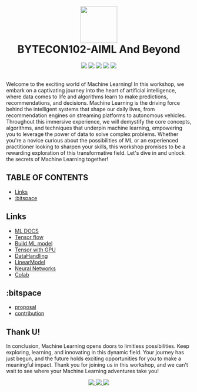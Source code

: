 <div align="center" style="text-align:center">
  <h1>
  <img src="https://github.com/t-aswath/Bytecon100-Yuvenza/assets/119417646/c4f6bfcf-0a00-44c2-8ca1-b06648dab4e9" width="100">
  <br>
    BYTECON102-AIML And Beyond
  </h1>
  <img src="https://img.shields.io/badge/github-%23121011.svg?style=for-the-badge&logo=github&logoColor=white">
  <img src="https://img.shields.io/badge/python-3670A0?style=for-the-badge&logo=python&logoColor=white&color=black">
  <img src="https://img.shields.io/badge/:bitspace x Magnus-%23121011?style=for-the-badge&logoColor=%23ffffff&color=%23000000">
  <img src="https://img.shields.io/badge/TensorFlow-%23FF6F00.svg?style=for-the-badge&logo=TensorFlow&logoColor=white&color=black">
  <img src="https://img.shields.io/badge/Notion-%23000000.svg?style=for-the-badge&logo=notion&logoColor=white">
</div>
<br>
<p>Welcome to the exciting world of Machine Learning! In this workshop, we embark on a captivating journey into the heart of artificial intelligence, where data comes to life and algorithms learn to make predictions, recommendations, and decisions. Machine Learning is the driving force behind the intelligent systems that shape our daily lives, from recommendation engines on streaming platforms to autonomous vehicles. Throughout this immersive experience, we will demystify the core concepts, algorithms, and techniques that underpin machine learning, empowering you to leverage the power of data to solve complex problems. Whether you're a novice curious about the possibilities of ML or an experienced practitioner looking to sharpen your skills, this workshop promises to be a rewarding exploration of this transformative field. Let's dive in and unlock the secrets of Machine Learning together!</p>

## TABLE OF CONTENTS
- [Links](#links)
- [:bitspace](#bitspace)

## Links
- [ML DOCS](https://verdant-saw-8e7.notion.site/ML-40266ca4920d4533910706e5cf0230fe?pvs=25)
- [Tensor flow](https://docs.google.com/presentation/d/1jwkmY2dwNP8ArSSUYTz87iOWuUXeRTQkieE207rK_Uo/edit#slide=id.g245855cef09_0_133)
- [Build ML model](https://colab.research.google.com/drive/1qUzlPLvKi7Nrn4MSxdYcMzU7zWZqsyka?authuser=1#scrollTo=yiYXNPwTviCX)
- [Tensor with GPU](https://colab.research.google.com/notebooks/gpu.ipynb?authuser=1)
- [DataHandling](https://drive.google.com/drive/folders/1nUnKPxm4daaQ44PvkZJKZ-weXgzWzlGc?usp=sharing)
- [LinearModel](https://www.kaggle.com/code/titanrocky/linearRegExample2)
- [Neural Networks](https://colab.research.google.com/drive/1mglOn5xAueEhktR5gTnNzscqylVViBnv?usp=sharing)
- [Colab](https://colab.google/)

## :bitspace
- [proposal](https://github.com/bitspaceorg/.github/blob/main/CONTRIBUTORS.md#proposal)
- [contribution](https://github.com/bitspaceorg/.github/blob/main/CONTRIBUTORS.md#pull-requests)

## Thank U!
In conclusion, Machine Learning opens doors to limitless possibilities. Keep exploring, learning, and innovating in this dynamic field. Your journey has just begun, and the future holds exciting opportunities for you to make a meaningful impact. Thank you for joining us in this workshop, and we can't wait to see where your Machine Learning adventures take you!
<div align="center"><a href="https://www.linkedin.com/company/91385462">
<img src="https://img.shields.io/badge/LinkedIn-0077B5?style=for-the-badge&logo=linkedin&logoColor=white" />
</a>
<a href="https://twitter.com/bitspaceorg">
<img src="https://img.shields.io/badge/Twitter-1DA1F2?style=for-the-badge&logo=twitter&logoColor=white" />
</a>
<a href="https://www.instagram.com/bitspaceorg">
<img src="https://img.shields.io/badge/Instagram-E4405F?style=for-the-badge&logo=instagram&logoColor=white" />
</a>
</div>
